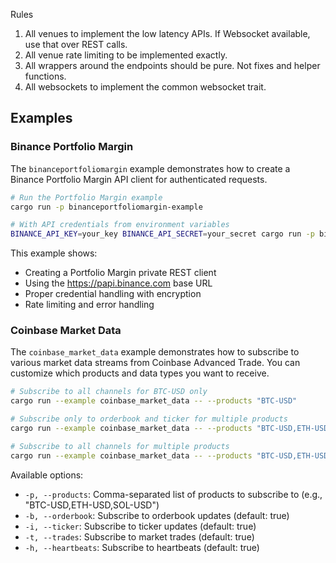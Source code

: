 Rules

1. All venues to implement the low latency APIs. If Websocket available, use that over REST calls.
2. All venue rate limiting to be implemented exactly.
3. All wrappers around the endpoints should be pure. Not fixes and helper functions.
4. All websockets to implement the common websocket trait.

## Examples

### Binance Portfolio Margin

The `binanceportfoliomargin` example demonstrates how to create a Binance Portfolio Margin API client for authenticated requests.

```bash
# Run the Portfolio Margin example
cargo run -p binanceportfoliomargin-example

# With API credentials from environment variables
BINANCE_API_KEY=your_key BINANCE_API_SECRET=your_secret cargo run -p binanceportfoliomargin-example
```

This example shows:
- Creating a Portfolio Margin private REST client
- Using the https://papi.binance.com base URL
- Proper credential handling with encryption
- Rate limiting and error handling

### Coinbase Market Data

The `coinbase_market_data` example demonstrates how to subscribe to various market data streams from Coinbase Advanced Trade. You can customize which products and data types you want to receive.

```bash
# Subscribe to all channels for BTC-USD only
cargo run --example coinbase_market_data -- --products "BTC-USD"

# Subscribe only to orderbook and ticker for multiple products
cargo run --example coinbase_market_data -- --products "BTC-USD,ETH-USD" --trades false --heartbeats false

# Subscribe to all channels for multiple products
cargo run --example coinbase_market_data -- --products "BTC-USD,ETH-USD,SOL-USD"
```

Available options:
- `-p, --products`: Comma-separated list of products to subscribe to (e.g., "BTC-USD,ETH-USD,SOL-USD")
- `-b, --orderbook`: Subscribe to orderbook updates (default: true)
- `-i, --ticker`: Subscribe to ticker updates (default: true)
- `-t, --trades`: Subscribe to market trades (default: true)
- `-h, --heartbeats`: Subscribe to heartbeats (default: true)